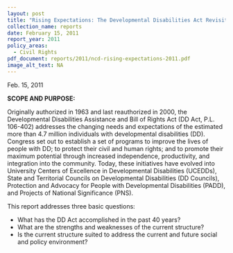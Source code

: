 ```yaml
---
layout: post
title: "Rising Expectations: The Developmental Disabilities Act Revisited"
collection_name: reports
date: February 15, 2011
report_year: 2011
policy_areas:
  - Civil Rights
pdf_document: reports/2011/ncd-rising-expectations-2011.pdf
image_alt_text: NA
---
```

F﻿eb. 15, 2011

**S﻿COPE AND PURPOSE:**

Originally authorized in 1963 and last reauthorized in 2000, the Developmental Disabilities Assistance and Bill of Rights Act (DD Act, P.L. 106-402) addresses the changing needs and expectations of the estimated more than 4.7 million individuals with developmental disabilities (DD). Congress set out to establish a set of programs to improve the lives of people with DD; to protect their civil and human rights; and to promote their maximum potential through increased independence, productivity, and integration into the community. Today, these initiatives have evolved into University Centers of Excellence in Developmental Disabilities (UCEDDs), State and Territorial Councils on Developmental Disabilities (DD Councils), Protection and Advocacy for People with Developmental Disabilities (PADD), and Projects of National Significance (PNS).

This report addresses three basic questions:

* What has the DD Act accomplished in the past 40 years?
* What are the strengths and weaknesses of the current structure?
* Is the current structure suited to address the current and future social and policy environment?